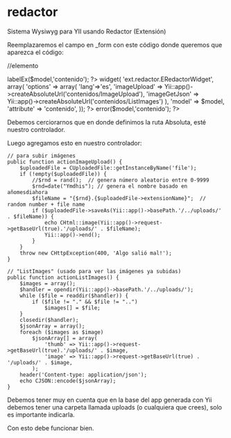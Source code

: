 redactor
========

Sistema Wysiwyg para YII usando Redactor (Extensión)

Reemplazaremos el campo en _form con este código donde queremos que aparezca el código:

 //elemento
 <?php echo $form->labelEx($model,'contenido'); ?>
 <?php $this->widget(
     'ext.redactor.ERedactorWidget', array(
           'options' => array(
           'lang'=>'es',
           'imageUpload' => Yii::app()->createAbsoluteUrl('contenidos/ImageUpload'),
           'imageGetJson' => Yii::app()->createAbsoluteUrl('contenidos/ListImages')
        ),
        'model' => $model,
        'attribute' => 'contenido',
     ));
 ?>
 <?php echo $form->error($model,'contenido'); ?>
 
Debemos cerciorarnos que en donde definimos la ruta Absoluta, esté nuestro controlador.

Luego agregamos esto en nuestro controlador:

	// para subir imágenes
	public function actionImageUpload() {
        $uploadedFile = CUploadedFile::getInstanceByName('file');
        if (!empty($uploadedFile)) {
            //$rnd = rand();  // genera número aleatorio entre 0-9999
            $rnd=date("Ymdhis"); // genera el nombre basado en añomesdiahora
            $fileName = "{$rnd}.{$uploadedFile->extensionName}";  // random number + file name
            if ($uploadedFile->saveAs(Yii::app()->basePath.'/../uploads/' . $fileName)) {
                echo CHtml::image(Yii::app()->request->getBaseUrl(true).'/uploads/' . $fileName);
                Yii::app()->end();
            }
        }
        throw new CHttpException(400, 'Algo salió mal!');
    }

	// "ListImages" (usado para ver las imágenes ya subidas)
    public function actionListImages() {
        $images = array();
        $handler = opendir(Yii::app()->basePath.'/../uploads/');
        while ($file = readdir($handler)) {
            if ($file != "." && $file != "..")
                $images[] = $file;
        }
        closedir($handler);
        $jsonArray = array();
        foreach ($images as $image)
            $jsonArray[] = array(
                'thumb' => Yii::app()->request->getBaseUrl(true).'/uploads/' . $image,
                'image' => Yii::app()->request->getBaseUrl(true) . '/uploads/' . $image,
            );
        header('Content-type: application/json');
        echo CJSON::encode($jsonArray);
    }

Debemos tener muy en cuenta que en la base del app generada con Yii debemos tener una carpeta llamada uploads (o cualquiera que crees), solo es importante indicarla.

Con esto debe funcionar bien.